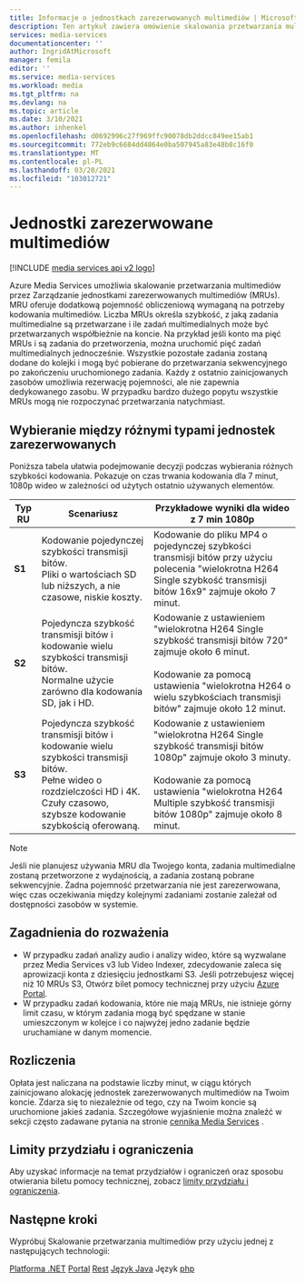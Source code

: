 ```yaml
---
title: Informacje o jednostkach zarezerwowanych multimediów | Microsoft Docs
description: Ten artykuł zawiera omówienie skalowania przetwarzania multimediów przy użyciu Azure Media Services.
services: media-services
documentationcenter: ''
author: IngridAtMicrosoft
manager: femila
editor: ''
ms.service: media-services
ms.workload: media
ms.tgt_pltfrm: na
ms.devlang: na
ms.topic: article
ms.date: 3/10/2021
ms.author: inhenkel
ms.openlocfilehash: d0692996c27f969ffc90078db2ddcc849ee15ab1
ms.sourcegitcommit: 772eb9c6684dd4864e0ba507945a83e48b8c16f0
ms.translationtype: MT
ms.contentlocale: pl-PL
ms.lasthandoff: 03/20/2021
ms.locfileid: "103012721"
---
```

# <a name="media-reserved-units"></a>Jednostki zarezerwowane multimediów

[!INCLUDE [media services api v2 logo](./includes/v2-hr.md)]

Azure Media Services umożliwia skalowanie przetwarzania multimediów przez Zarządzanie jednostkami zarezerwowanych multimediów (MRUs). MRU oferuje dodatkową pojemność obliczeniową wymaganą na potrzeby kodowania multimediów. Liczba MRUs określa szybkość, z jaką zadania multimedialne są przetwarzane i ile zadań multimedialnych może być przetwarzanych współbieżnie na koncie. Na przykład jeśli konto ma pięć MRUs i są zadania do przetworzenia, można uruchomić pięć zadań multimedialnych jednocześnie. Wszystkie pozostałe zadania zostaną dodane do kolejki i mogą być pobierane do przetwarzania sekwencyjnego po zakończeniu uruchomionego zadania. Każdy z ostatnio zainicjowanych zasobów umożliwia rezerwację pojemności, ale nie zapewnia dedykowanego zasobu. W przypadku bardzo dużego popytu wszystkie MRUs mogą nie rozpoczynać przetwarzania natychmiast.

## <a name="choosing-between-different-reserved-unit-types"></a>Wybieranie między różnymi typami jednostek zarezerwowanych

Poniższa tabela ułatwia podejmowanie decyzji podczas wybierania różnych szybkości kodowania.  Pokazuje on czas trwania kodowania dla 7 minut, 1080p wideo w zależności od użytych ostatnio używanych elementów.

|Typ RU|Scenariusz|Przykładowe wyniki dla wideo z 7 min 1080p |
|---|---|---|
| **S1**|Kodowanie pojedynczej szybkości transmisji bitów. <br/>Pliki o wartościach SD lub niższych, a nie czasowe, niskie koszty.|Kodowanie do pliku MP4 o pojedynczej szybkości transmisji bitów przy użyciu polecenia "wielokrotna H264 Single szybkość transmisji bitów 16x9" zajmuje około 7 minut.|
| **S2**|Pojedyncza szybkość transmisji bitów i kodowanie wielu szybkości transmisji bitów.<br/>Normalne użycie zarówno dla kodowania SD, jak i HD.|Kodowanie z ustawieniem "wielokrotna H264 Single szybkość transmisji bitów 720" zajmuje około 6 minut.<br/><br/>Kodowanie za pomocą ustawienia "wielokrotna H264 o wielu szybkościach transmisji bitów" zajmuje około 12 minut.|
| **S3**|Pojedyncza szybkość transmisji bitów i kodowanie wielu szybkości transmisji bitów.<br/>Pełne wideo o rozdzielczości HD i 4K. Czuły czasowo, szybsze kodowanie szybkością oferowaną.|Kodowanie z ustawieniem "wielokrotna H264 Single szybkość transmisji bitów 1080p" zajmuje około 3 minuty.<br/><br/>Kodowanie za pomocą ustawienia "wielokrotna H264 Multiple szybkość transmisji bitów 1080p" zajmuje około 8 minut.|

> [!NOTE]
> Jeśli nie planujesz używania MRU dla Twojego konta, zadania multimedialne zostaną przetworzone z wydajnością, a zadania zostaną pobrane sekwencyjnie. Żadna pojemność przetwarzania nie jest zarezerwowana, więc czas oczekiwania między kolejnymi zadaniami zostanie zależał od dostępności zasobów w systemie.

## <a name="considerations"></a>Zagadnienia do rozważenia

* W przypadku zadań analizy audio i analizy wideo, które są wyzwalane przez Media Services v3 lub Video Indexer, zdecydowanie zaleca się aprowizacji konta z dziesięciu jednostkami S3. Jeśli potrzebujesz więcej niż 10 MRUs S3, Otwórz bilet pomocy technicznej przy użyciu [Azure Portal](https://portal.azure.com/).
* W przypadku zadań kodowania, które nie mają MRUs, nie istnieje górny limit czasu, w którym zadania mogą być spędzane w stanie umieszczonym w kolejce i co najwyżej jedno zadanie będzie uruchamiane w danym momencie.

## <a name="billing"></a>Rozliczenia

Opłata jest naliczana na podstawie liczby minut, w ciągu których zainicjowano alokację jednostek zarezerwowanych multimediów na Twoim koncie. Zdarza się to niezależnie od tego, czy na Twoim koncie są uruchomione jakieś zadania. Szczegółowe wyjaśnienie można znaleźć w sekcji często zadawane pytania na stronie [cennika Media Services](https://azure.microsoft.com/pricing/details/media-services/) .

## <a name="quotas-and-limitations"></a>Limity przydziału i ograniczenia

Aby uzyskać informacje na temat przydziałów i ograniczeń oraz sposobu otwierania biletu pomocy technicznej, zobacz [limity przydziału i ograniczenia](media-services-quotas-and-limitations.md).

## <a name="next-steps"></a>Następne kroki

Wypróbuj Skalowanie przetwarzania multimediów przy użyciu jednej z następujących technologii:

[Platforma .NET](media-services-dotnet-encoding-units.md) 
 [Portal](media-services-portal-scale-media-processing.md) 
 [Rest](/rest/api/media/operations/encodingreservedunittype) 
 [Język Java](https://github.com/rnrneverdies/azure-sdk-for-media-services-java-samples) 
 Język [php](https://github.com/Azure/azure-sdk-for-php/tree/master/examples/MediaServices)
